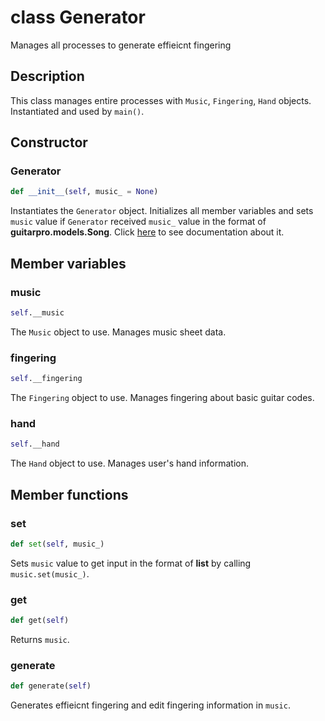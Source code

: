 # class Generator

Manages all processes to generate effieicnt fingering

## Description

This class manages entire processes with `Music`, `Fingering`, `Hand` objects. Instantiated and used by `main()`.

## Constructor

### Generator
```py
def __init__(self, music_ = None)
```

Instantiates the `Generator` object. Initializes all member variables and sets `music` value if `Generator` received `music_` value in the format of **guitarpro.models.Song**. Click [here](https://pyguitarpro.readthedocs.io/en/stable/pyguitarpro/api.html) to see documentation about it.

## Member variables

### music
```py
self.__music
```

The `Music` object to use. Manages music sheet data.

### fingering
```py
self.__fingering
```

The `Fingering` object to use. Manages fingering about basic guitar codes.

### hand
```py
self.__hand
```

The `Hand` object to use. Manages user's hand information.

## Member functions

### set
```py
def set(self, music_)
```

Sets `music` value to get input in the format of **list** by calling `music.set(music_)`.

### get
```py
def get(self)
```

Returns `music`.

### generate
```py
def generate(self)
```

Generates effieicnt fingering and edit fingering information in `music`.
